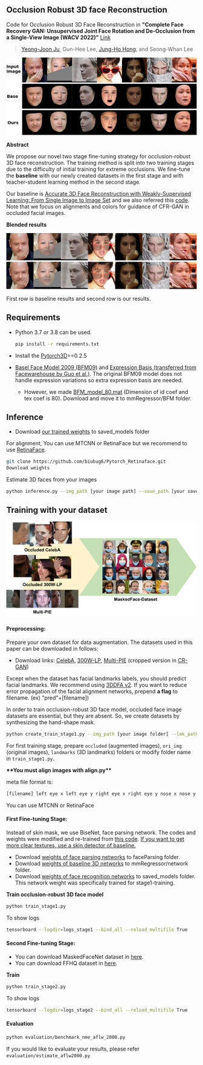 ## Occlusion Robust 3D face Reconstruction

Code for Occlusion Robust 3D Face Reconstruction in **"Complete Face Recovery GAN: Unsupervised Joint Face Rotation and De-Occlusion from a Single-View Image (WACV 2022)"** [Link](https://github.com/yeongjoonJu/CFR-GAN)

> [Yeong-Joon Ju](https://github.com/yeongjoonJu), Gun-Hee Lee, [Jung-Ho Hong](https://github.com/KUMartin77?tab=repositories), and Seong-Whan Lee

<img src="./data/figure1_3d.png" style="zoom:60%;" />

**Abstract**

We propose our novel two stage fine-tuning strategy for occlusion-robust 3D face reconstruction. The training method is split into two training stages due to the difficulty of initial training for extreme occlusions. We fine-tune the **baseline** with our newly created datasets in the first stage and with teacher-student learning method in the second stage.

Our baseline is [Accurate 3D Face Reconstruction with Weakly-Supervised Learning: From Single Image to Image Set](https://github.com/microsoft/Deep3DFaceReconstruction) and we also referred this [code](https://github.com/changhongjian/Deep3DFaceReconstruction-pytorch). Note that we focus on alignments and colors for guidance of CFR-GAN in occluded facial images.

**Blended results**

<img src="./data/figure2_blend.png" style="zoom:60%;" />

First row is baseline results and second row is our results.

## Requirements

+ Python 3.7 or 3.8 can be used.

  ~~~bash
  pip install -r requirements.txt
  ~~~

+ Install the [Pytorch3D](https://github.com/facebookresearch/pytorch3d)==0.2.5

+ [Basel Face Model 2009 (BFM09)](https://faces.dmi.unibas.ch/bfm/main.php?nav=1-0&id=basel_face_model) and [Expression Basis (transferred from Facewarehouse by Guo et al.)](https://github.com/Juyong/3DFace). The original BFM09 model does not handle expression variations so extra expression basis are needed.
  
  + However, we made [BFM_model_80.mat](https://drive.google.com/file/d/1Y00xRDLKhx3oWJasdy-NdBp-wSh_uW0C/view?usp=sharing) (Dimension of id coef and tex coef is 80). Download and move it to mmRegressor/BFM folder.

## Inference

+ Download [our trained weights](https://drive.google.com/file/d/1nX70o-IMWNU5RZ-fVN98S-eLU6ihJ65L/view?usp=sharing) to saved_models folder

For alignment, You can use MTCNN or RetinaFace but we recommend to use [RetinaFace](https://github.com/biubug6/Pytorch_Retinaface).

~~~bash
git clone https://github.com/biubug6/Pytorch_Retinaface.git
Download weights
~~~

Estimate 3D faces from your images

~~~bash
python inference.py --img_path [your image path] --save_path [your save path] --model_path [WEIGHT PATH]
~~~

## Training with your dataset

<img src="data/app_occ_ex.png" style="zoom:60%;" />

#### Preprocessing:

Prepare your own dataset for data augmentation. The datasets used in this paper can be downloaded in follows:

+ Download links: [CelebA](http://mmlab.ie.cuhk.edu.hk/projects/CelebA.html), [300W-LP](http://www.cbsr.ia.ac.cn/users/xiangyuzhu/projects/3DDFA/main.htm), [Multi-PIE](https://drive.google.com/open?id=1QxNCh6vfNSZkod1Rg_zHLI1FM8WyXix4) (cropped version in [CR-GAN](https://github.com/bluer555/CR-GAN))

Except when the dataset has facial landmarks labels, you should predict facial landmarks. We recommend using [3DDFA v2](https://github.com/cleardusk/3DDFA_V2). If you want to reduce error propagation of the facial alignment networks, prepend **a flag** to filename. (ex) "pred"+[filename])

 In order to train occlusion-robust 3D face model, occluded face image datasets are essential, but they are absent. So, we create datasets by synthesizing the hand-shape mask.

~~~bash
python create_train_stage1.py --img_path [your image folder] --lmk_path [your landmarks folder] --save_path [path to save]
~~~

For first training stage, prepare `occluded` (augmented images), `ori_img` (original images), `landmarks` (3D landmarks) folders or modify folder name in `train_stage1.py`.

**\*\*You must align images with align.py\*\***

meta file format is:

~~~bash
[filename] left eye x left eye y right eye x right eye y nose x nose y left mouth x left mouth y ...
~~~

You can use MTCNN or RetinaFace

#### First Fine-tuning Stage:

Instead of skin mask, we use BiseNet, face parsing network. The codes and weights were modified and re-trained from [this code](https://github.com/zllrunning/face-parsing.PyTorch). <u>If you want to get more clear textures, use a skin detector of baseline.</u>

+ Download [weights of face parsing networks](https://drive.google.com/file/d/11yOlWD1fnrzJ8yAYIJJT96VFsRzSpRdh/view?usp=sharing) to faceParsing folder.
+ Download [weights of baseline 3D networks](https://drive.google.com/file/d/1H38pe61Zqz-7zVkYDrPQkfcosmhZp23n/view?usp=sharing) to mmRegressor/network folder.
+ Download [weights of face recognition networks](https://drive.google.com/file/d/1zkadw03OCxAbwJMTmP8436wpLrrK7ht9/view?usp=sharing) to saved_models folder. This network weight was specifically trained for stage1-training.

**Train occlusion-robust 3D face model**

~~~bash
python train_stage1.py
~~~

To show logs

~~~bash
tensorboard --logdir=logs_stage1 --bind_all --reload_multifile True
~~~

#### Second Fine-tuning Stage:

+ You can download MaskedFaceNet dataset in [here](https://github.com/cabani/MaskedFace-Net).
+ You can download FFHQ dataset in [here](https://github.com/NVlabs/ffhq-dataset).

**Train**

~~~bash
python train_stage2.py
~~~

To show logs

~~~bash
tensorboard --logdir=logs_stage2 --bind_all --reload_multifile True
~~~

#### Evaluation

~~~bash
python evaluation/benchmark_nme_aflw_2000.py
~~~

If you would like to evaluate your results, please refer `evaluation/estimate_aflw2000.py`
